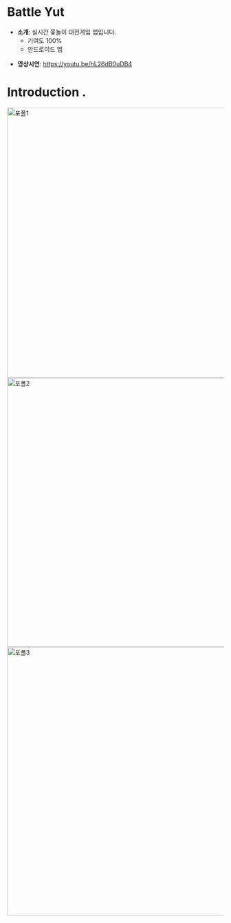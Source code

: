 # Battle Yut
* <b>소개</b>: 실시간 윷놀이 대전게임 앱입니다. 
    - 기여도 100%
    - 안드로이드 앱
- <b>영상시연</b>: https://youtu.be/hL26dB0uDB4


# Introduction .
<img width="627" alt="포폴1" src="https://user-images.githubusercontent.com/40673012/107176023-a16a0400-6a11-11eb-8798-4dcf326bdbe0.png">
<img width="624" alt="포폴2" src="https://user-images.githubusercontent.com/40673012/107176030-a4fd8b00-6a11-11eb-8f85-1bada5e436e3.png">
<img width="623" alt="포폴3" src="https://user-images.githubusercontent.com/40673012/107176031-a6c74e80-6a11-11eb-8ce2-28c90048f5ea.png">
